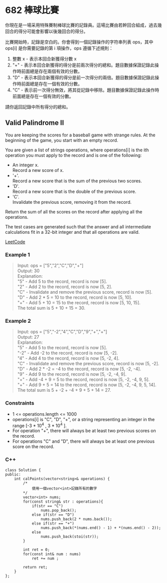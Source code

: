# 682 棒球比賽

你現在是一場采用特殊賽制棒球比賽的記錄員。這場比賽由若幹回合組成，過去幾回合的得分可能會影響以後幾回合的得分。

比賽開始時，記錄是空白的。你會得到一個記錄操作的字符串列表 ops，其中 ops[i] 是你需要記錄的第 i 項操作，ops 遵循下述規則：

1. 整數 x - 表示本回合新獲得分數 x
2. "+" - 表示本回合新獲得的得分是前兩次得分的總和。題目數據保證記錄此操作時前面總是存在兩個有效的分數。
3. "D" - 表示本回合新獲得的得分是前一次得分的兩倍。題目數據保證記錄此操作時前面總是存在一個有效的分數。
4. "C" - 表示前一次得分無效，將其從記錄中移除。題目數據保證記錄此操作時前面總是存在一個有效的分數。

請你返回記錄中所有得分的總和。

##  Valid Palindrome II

You are keeping the scores for a baseball game with strange rules. At the beginning of the game, you start with an empty record.

You are given a list of strings operations, where operations[i] is the ith operation you must apply to the record and is one of the following:

* An integer x.  
Record a new score of x.
* '+'.  
Record a new score that is the sum of the previous two scores.
* 'D'.  
Record a new score that is the double of the previous score.
* 'C'.  
Invalidate the previous score, removing it from the record.  

Return the sum of all the scores on the record after applying all the operations.

The test cases are generated such that the answer and all intermediate calculations fit in a 32-bit integer and that all operations are valid.

 

[LeetCode](https://leetcode.cn/problems/valid-palindrome-ii/)

### Example 1

> Input: ops = ["5","2","C","D","+"]  
Output: 30  
Explanation:  
"5" - Add 5 to the record, record is now [5].  
"2" - Add 2 to the record, record is now [5, 2].  
"C" - Invalidate and remove the previous score, record is now [5].  
"D" - Add 2 * 5 = 10 to the record, record is now [5, 10].  
"+" - Add 5 + 10 = 15 to the record, record is now [5, 10, 15].  
The total sum is 5 + 10 + 15 = 30.  

### Example 2

> Input: ops = ["5","-2","4","C","D","9","+","+"]  
Output: 27  
Explanation:  
"5" - Add 5 to the record, record is now [5].  
"-2" - Add -2 to the record, record is now [5, -2].  
"4" - Add 4 to the record, record is now [5, -2, 4].  
"C" - Invalidate and remove the previous score, record is now [5, -2].  
"D" - Add 2 * -2 = -4 to the record, record is now [5, -2, -4].  
"9" - Add 9 to the record, record is now [5, -2, -4, 9].  
"+" - Add -4 + 9 = 5 to the record, record is now [5, -2, -4, 9, 5].  
"+" - Add 9 + 5 = 14 to the record, record is now [5, -2, -4, 9, 5, 14].  
The total sum is 5 + -2 + -4 + 9 + 5 + 14 = 27.  


### Constraints

* 1 <= operations.length <= 1000
* operations[i] is "C", "D", "+", or a string representing an integer in the range [-3 * 10<sup>4</sup> , 3 * 10<sup>4</sup> ].
* For operation "+", there will always be at least two previous scores on the record.
* For operations "C" and "D", there will always be at least one previous score on the record.

### C++ 

```
class Solution {
public:
    int calPoints(vector<string>& operations) {
        /*
            使用一個vector<int>記錄所有的數字
        */
        vector<int> nums;
        for(const string& str : operations){
            if(str == "C")
                nums.pop_back();
            else if(str == "D")
                nums.push_back(2 * nums.back());
            else if(str == "+")
                nums.push_back(*(nums.end() - 1) + *(nums.end() - 2));
            else
                nums.push_back(stoi(str));        
        }
        
        int ret = 0;
        for(const int& num : nums)
            ret += num ;

        return ret;
    }
};
```